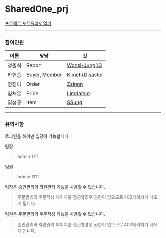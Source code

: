 # SharedOne_prj

[프로젝트 포트폴리오 열기](https://gmlrmrtjd.github.io/sharedOne_prj/portfolio.pdf)

------------------
### 참여인원

이름 | 담당 | 깃
---|---|---
정원식 | Report | [WonsikJung13](https://github.com/WonsikJung13)
하현종 | Buyer, Member | [Kimchi.Disaster](https://github.com/ha971206)
정진아 | Order | [Zzinnn](https://github.com/Zzinnn)
임채은 | Price | [Limdaram](https://github.com/Limdaram)
임성규 | Item | [SSung](https://github.com/gmlrmrtjd)


------------------
### 유의사항

 로그인을 해야만 입장이 가능합니다
 
  팀장
  > admin
  > 1111
 
  팀원
  > bdmin
  > 1111

 팀장은 승인관리와 회원관리 기능을 사용할 수 있습니다.
 > 주문관리와 주문작성 페이지를 접근할경우 권한이 없으므로 403페이지가 나오게 됩니다.

 팀원은 주문관리와 주문작성 기능을 사용할 수 있습니다.
 > 승인관리와 회원관리 페이지를 접근할경우 권한이 없으므로 403페이지가 나오게 됩니다.
 
 
